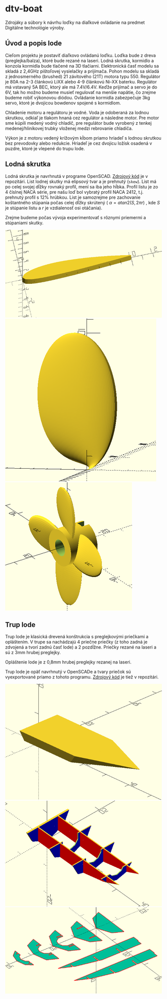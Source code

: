 # dtv-boat

Zdrojáky a súbory k návrhu loďky na diaľkové ovládanie na predmet Digitálne technológie výroby.

## Úvod a popis lode

Cieľom projektu je postaviť diaľkovo ovládanú loďku.
Loďka bude z dreva (preglejka/balza), ktoré bude rezané na laseri.
Lodná skrutka, kormidlo a konzola kormidla bude tlačené na 3D tlačiarni.
Elektronická časť modelu sa skladá z 2,4GHz pištoľovej vysielačky a prijímača.
Pohon modelu sa skladá z jednosmerného (brushed) 21 závitového (21T) motora typu 550.
Regulátor je 80A na 2-3 článkovú LiXX alebo 4-9 článkovú Ni-XX baterku.
Regulátor má vstavaný 5A BEC, ktorý ale má 7.4V/6.4V.
Keďže prijímač a servo je do 6V, tak ho možno budeme musieť regulovať na menšie napätie, čo zrejme budeme robiť výkonovou diódou.
Ovládanie kormidla zabezpečuje 3kg servo, ktoré je dvojicou bowdenov spojené s kormidlom.

Chladenie motoru a regulátoru je vodné. Voda je odoberaná za lodnou skrutkou, odkiaľ je tlakom hnaná cez regulátor a následne motor.
Pre motor sme kúpili medený vodný chladič, pre regulátor bude vyrobený z tenkej medenej/hliníkovej trubky vloženej medzi rebrovanie chladiča.

Výkon je z motoru vedený krížovým kĺbom priamo hriadeľ s lodnou skrutkou bez prevodovky alebo redukcie.
Hriadeľ je cez dvojicu ložísk osadená v puzdre, ktoré je vlepené do trupu lode.

## Lodná skrutka

Lodná skrutka je navrhnutá v programe OpenSCAD. [Zdrojový kód](propeller/propeller.scad) je v repozitári.
List lodnej skutky má elipsový tvar a je prehnutý (`skew`). List má po celej svojej dĺžky rovnaký profil, mení sa iba jeho hĺbka.
Profil listu je zo 4 číslnej NACA série, pre našu loď bol vybratý profil NACA 2412, t.j. prehnutý profil s 12% hrúbkou.
List je samozrejme pre zachovanie koštantného stúpania počas celej dĺžky skrútený
( $\alpha = atan2(S, 2 \pi r)$ , kde $S$ je stúpanie listu a $r$ je vzdialenosť osi otáčania).

Zrejme budeme počas vývoja experimentovať s rôznymi priemermi a stúpaniami skutky.

![Profil NACA 2412](images/foil.png)
![Jeden list](images/blade.png)
![Kompletná lodná skrutka aj s nábojom](images/propeller.png)

## Trup lode

Trup lode je klasická drevená konštrukcia s preglejkovými priečkami a opláštením.
V trupe sa nachádzajú 4 priečne priečky (z toho zadná je zdvojená a tvorí zadnú časť lode) a 2 pozdĺžne.
Priečky rezané na laseri a sú z 3mm hrubej preglejky.

Opláštenie lode je z 0,8mm hrubej preglejky rezanej na laseri.

Trup lode je opäť navrhnutý v OpenSCADe a tvary priečok sú vyexportované priamo z tohoto programu.
[Zdrojový kód](boat.scad) je tiež v repozitári.


![Trup lode](images/boat.png)
![Priečky v lodi](images/priecky.png)
![Priečky pripravené na rezanie](images/to_cut.png)
